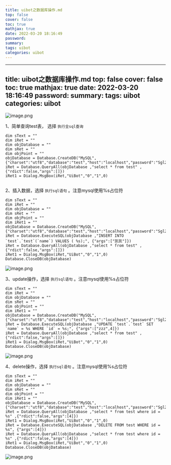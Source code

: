 ```yaml
---
title: uibot之数据库操作.md
top: false
cover: false
toc: true
mathjax: true
date: 2022-03-20 18:16:49
password:
summary:
tags: uibot
categories: uibot
---
```

---
title: uibot之数据库操作.md
top: false
cover: false
toc: true
mathjax: true
date: 2022-03-20 18:16:49
password:
summary:
tags: uibot
categories: uibot
---
![image.png](https://upload-images.jianshu.io/upload_images/13965490-f57058ff38e4a270.png?imageMogr2/auto-orient/strip%7CimageView2/2/w/1240)

1、简单查询test表， 选择 `执行全sql查询`
~~~
dim sText = ""
dim iRet = ""
dim objDatabase = ""
dim sRet = ""
dim objPoint = ""
objDatabase = Database.CreateDB("MySQL",{"charset":"utf8","database":"test","host":"localhost","password":"Sgl20@14","port":"3306","user":"root"})
iRet = Database.QueryAll(objDatabase ,"select * from test" ,{"rdict":false,"args":[]})
iRet1 = Dialog.MsgBox(iRet,"UiBot","0","1",0)


~~~

2、插入数据，选择  `执行sql语句` 。注意mysql使用%s占位符
~~~
dim sText = ""
dim iRet = ""
dim objDatabase = ""
dim sRet = ""
dim objPoint = ""
dim iRet1 = ""
objDatabase = Database.CreateDB("MySQL",{"charset":"utf8","database":"test","host":"localhost","password":"Sgl20@14","port":"3306","user":"root"})
iRet = Database.ExecuteSQL(objDatabase ,"INSERT INTO `test`.`test`(`name`) VALUES ( %s);", {"args":["凯凯"]})
iRet = Database.QueryAll(objDatabase ,"select * from test" ,{"rdict":false,"args":[]})
iRet1 = Dialog.MsgBox(iRet,"UiBot","0","1",0)
Database.CloseDB(objDatabase)
~~~

![image.png](https://upload-images.jianshu.io/upload_images/13965490-81ff06e639355277.png?imageMogr2/auto-orient/strip%7CimageView2/2/w/1240)

3、update操作，选择  `执行sql语句` 。注意mysql使用%s占位符
~~~
dim sText = ""
dim iRet = ""
dim objDatabase = ""
dim sRet = ""
dim objPoint = ""
dim iRet1 = ""
objDatabase = Database.CreateDB("MySQL",{"charset":"utf8","database":"test","host":"localhost","password":"Sgl20@14","port":"3306","user":"root"})
iRet = Database.ExecuteSQL(objDatabase ,"UPDATE `test`.`test` SET `name` = %s WHERE `id` = %s;", {"args":["zzz",4]})
iRet = Database.QueryAll(objDatabase ,"select * from test" ,{"rdict":false,"args":[]})
iRet1 = Dialog.MsgBox(iRet,"UiBot","0","1",0)
Database.CloseDB(objDatabase)
~~~

![image.png](https://upload-images.jianshu.io/upload_images/13965490-938338fec4327ab2.png?imageMogr2/auto-orient/strip%7CimageView2/2/w/1240)

4、delete操作，选择  `执行sql语句` 。注意mysql使用%s占位符
~~~
dim sText = ""
dim iRet = ""
dim objDatabase = ""
dim sRet = ""
dim objPoint = ""
dim iRet1 = ""
objDatabase = Database.CreateDB("MySQL",{"charset":"utf8","database":"test","host":"localhost","password":"Sgl20@14","port":"3306","user":"root"})
iRet = Database.QueryAll(objDatabase ,"select * from test where id = %s" ,{"rdict":false,"args":[4]})
iRet1 = Dialog.MsgBox(iRet,"UiBot","0","1",0)
iRet = Database.ExecuteSQL(objDatabase ,"DELETE FROM test WHERE id = %s", {"args":[4]})
iRet = Database.QueryAll(objDatabase ,"select * from test where id = %s" ,{"rdict":false,"args":[4]})
iRet1 = Dialog.MsgBox(iRet,"UiBot","0","1",0)
Database.CloseDB(objDatabase)
~~~
![image.png](https://upload-images.jianshu.io/upload_images/13965490-056e11410a530012.png?imageMogr2/auto-orient/strip%7CimageView2/2/w/1240)
